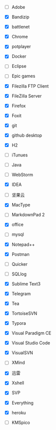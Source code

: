 - [ ] Adobe
- [x] Bandizip
- [x] battlenet
- [x] Chrome
- [x] potplayer
- [x] Docker
- [ ] Eclipse
- [ ] Epic games
- [x] Filezilla FTP Client
- [x] FileZilla Server
- [x] Firefox
- [x] Foxit
- [x] git
- [x] github desktop
- [x] H2
- [ ] iTunues
- [ ] Java 
- [ ] WebStorm
- [x] IDEA
- [ ] 坚果云
- [x] MacType
- [ ] MarkdownPad 2
- [x] office
- [ ] mysql
- [x] Notepad++
- [x] Postman
- [ ] Quicker
- [ ] SQLlog
- [x] Sublime Text3
- [x] Telegram
- [x] Tea
- [x] TortoiseSVN
- [x] Typora
- [x] Visual Paradigm CE
- [x] Visual Studio Code
- [x] VisualSVN
- [ ] XMind
- [x] 迅雷
- [x] Xshell
- [x] SVP
- [x] Everything
- [x] heroku
- [ ] KMSpico

